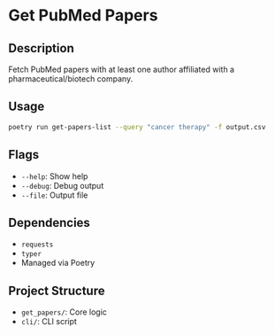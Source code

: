 # Get PubMed Papers

## Description
Fetch PubMed papers with at least one author affiliated with a pharmaceutical/biotech company.

## Usage

```bash
poetry run get-papers-list --query "cancer therapy" -f output.csv
```

## Flags
- `--help`: Show help
- `--debug`: Debug output
- `--file`: Output file

## Dependencies
- `requests`
- `typer`
- Managed via Poetry

## Project Structure
- `get_papers/`: Core logic
- `cli/`: CLI script